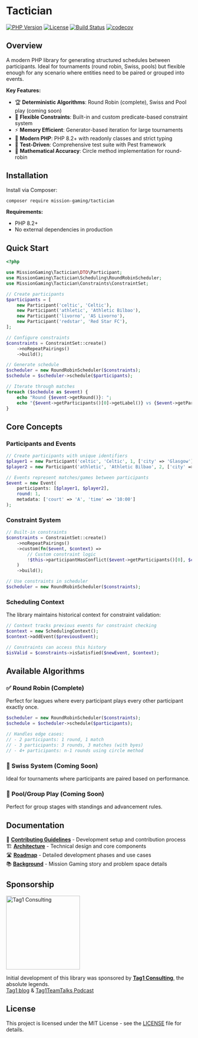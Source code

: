 # Tactician

[![PHP Version](https://img.shields.io/badge/php-%5E8.2-blue)](https://packagist.org/packages/mission-gaming/tactician)
[![License](https://img.shields.io/badge/license-MIT-green)](LICENSE)
[![Build Status](https://github.com/mission-gaming/tactician/actions/workflows/ci.yml/badge.svg)](https://github.com/mission-gaming/tactician/actions/workflows/ci.yml)
[![codecov](https://codecov.io/github/mission-gaming/tactician/graph/badge.svg?token=B5QQBW434A)](https://codecov.io/github/mission-gaming/tactician)

## Overview

A modern PHP library for generating structured schedules between participants. Ideal for tournaments (round robin, Swiss, pools) but flexible enough for any scenario where entities need to be paired or grouped into events.

**Key Features:**

- 🏆 **Deterministic Algorithms**: Round Robin (complete), Swiss and Pool play (coming soon)
- 🔧 **Flexible Constraints**: Built-in and custom predicate-based constraint system
- ⚡ **Memory Efficient**: Generator-based iteration for large tournaments
- 🎯 **Modern PHP**: PHP 8.2+ with readonly classes and strict typing
- 🧪 **Test-Driven**: Comprehensive test suite with Pest framework
- 📐 **Mathematical Accuracy**: Circle method implementation for round-robin

## Installation

Install via Composer:

```bash
composer require mission-gaming/tactician
```

**Requirements:**
- PHP 8.2+
- No external dependencies in production

## Quick Start

```php
<?php

use MissionGaming\Tactician\DTO\Participant;
use MissionGaming\Tactician\Scheduling\RoundRobinScheduler;
use MissionGaming\Tactician\Constraints\ConstraintSet;

// Create participants
$participants = [
    new Participant('celtic', 'Celtic'),
    new Participant('athletic', 'Athletic Bilbao'),
    new Participant('livorno', 'AS Livorno'),
    new Participant('redstar', 'Red Star FC'),
];

// Configure constraints
$constraints = ConstraintSet::create()
    ->noRepeatPairings()
    ->build();

// Generate schedule
$scheduler = new RoundRobinScheduler($constraints);
$schedule = $scheduler->schedule($participants);

// Iterate through matches
foreach ($schedule as $event) {
    echo "Round {$event->getRound()}: ";
    echo "{$event->getParticipants()[0]->getLabel()} vs {$event->getParticipants()[1]->getLabel()}\n";
}
```

## Core Concepts

### Participants and Events

```php
// Create participants with unique identifiers
$player1 = new Participant('celtic', 'Celtic', 1, ['city' => 'Glasgow']);
$player2 = new Participant('athletic', 'Athletic Bilbao', 2, ['city' => 'Bilbao']);

// Events represent matches/games between participants
$event = new Event(
    participants: [$player1, $player2],
    round: 1,
    metadata: ['court' => 'A', 'time' => '10:00']
);
```

### Constraint System

```php
// Built-in constraints
$constraints = ConstraintSet::create()
    ->noRepeatPairings()
    ->custom(fn($event, $context) => 
        // Custom constraint logic
        !$this->participantHasConflict($event->getParticipants()[0], $context)
    )
    ->build();

// Use constraints in scheduler
$scheduler = new RoundRobinScheduler($constraints);
```

### Scheduling Context

The library maintains historical context for constraint validation:

```php
// Context tracks previous events for constraint checking
$context = new SchedulingContext();
$context->addEvent($previousEvent);

// Constraints can access this history
$isValid = $constraints->isSatisfied($newEvent, $context);
```

## Available Algorithms

### ✅ Round Robin (Complete)
Perfect for leagues where every participant plays every other participant exactly once.

```php
$scheduler = new RoundRobinScheduler($constraints);
$schedule = $scheduler->schedule($participants);

// Handles edge cases:
// - 2 participants: 1 round, 1 match
// - 3 participants: 3 rounds, 3 matches (with byes)
// - 4+ participants: n-1 rounds using circle method
```

### 🔄 Swiss System (Coming Soon)
Ideal for tournaments where participants are paired based on performance.

### 🔄 Pool/Group Play (Coming Soon)
Perfect for group stages with standings and advancement rules.

## Documentation

📖 **[Contributing Guidelines](docs/CONTRIBUTING.md)** - Development setup and contribution process  
🏗️ **[Architecture](docs/ARCHITECTURE.md)** - Technical design and core components  
🛣️ **[Roadmap](docs/ROADMAP.md)** - Detailed development phases and use cases  
📚 **[Background](docs/BACKGROUND.md)** - Mission Gaming story and problem space details

## Sponsorship

<a href="https://www.tag1consulting.com" target="_blank">
  <img src="https://avatars.githubusercontent.com/u/386763?s=200&v=4" alt="Tag1 Consulting" width="200">
</a>

Initial development of this library was sponsored by **[Tag1 Consulting](https://www.tag1consulting.com)**, the absolute legends.  
[Tag1 blog](https://tag1.com/blog) & [Tag1TeamTalks Podcast](https://tag1.com/Tag1TeamTalks)

## License

This project is licensed under the MIT License - see the [LICENSE](LICENSE) file for details.
